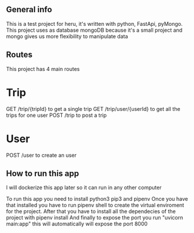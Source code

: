 ## General info

This is a test project for heru, it's written with python, FastApi, pyMongo.
This project uses as database mongoDB because it's a small project and mongo gives us more flexibility to manipulate data

## Routes

This project has 4 main routes

# Trip

GET /trip/{tripId} to get a single trip
GET /trip/user/{userId} to get all the trips for one user
POST /trip to post a trip

# User

POST /user to create an user

## How to run this app

I will dockerize this app later so it can run in any other computer

To run this app you need to install python3 pip3 and pipenv
Once you have that installed you have to run pipenv shell to create the virtual enviroment for the project.
After that you have to install all the dependecies of the project with pipenv install
And finally to expose the port you run "uvicorn main:app" this will automatically will expose the port 8000
